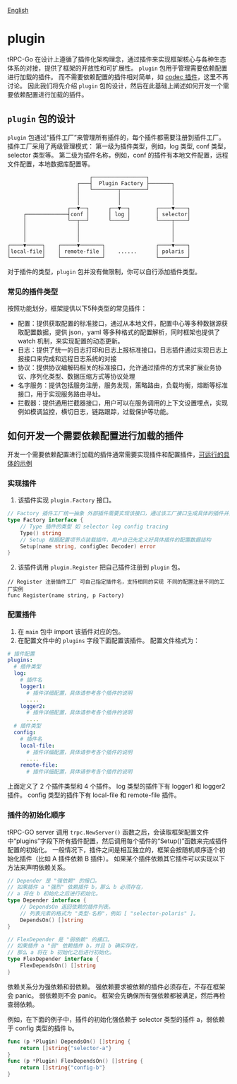 [English](README.md)

# plugin

tRPC-Go 在设计上遵循了插件化架构理念，通过插件来实现框架核心与各种生态体系的对接，提供了框架的开放性和可扩展性。
`plugin` 包用于管理需要依赖配置进行加载的插件。
而不需要依赖配置的插件相对简单，如 [codec 插件](../codec/README_CN.md)，这里不再讨论。
因此我们将先介绍 `plugin` 包的设计，然后在此基础上阐述如何开发一个需要依赖配置进行加载的插件。

## `plugin` 包的设计

`plugin` 包通过“插件工厂”来管理所有插件的，每个插件都需要注册到插件工厂。
插件工厂采用了两级管理模式：
第一级为插件类型，例如，log 类型, conf 类型， selector 类型等。
第二级为插件名称，例如，conf 的插件有本地文件配置，远程文件配置，本地数据库配置等。

```asscii
                          ┌─────────────────┐
                      ┌───┤  Plugin Factory ├───────┐
                      │   └────────┬────────┘       │
                      │            │                │
                      │            │                │
                   ┌──▼──┐      ┌──▼──┐        ┌────▼────┐
     ┌─────────────┤conf │      │ log │        │ selector│
     │             └──┬──┘      └─────┘        └────┬────┘
     │                │                             │
     │                │                             │
     │                │                             │
┌────▼─────┐    ┌─────▼───────┐                ┌────▼────┐
│local-file│    │ remote-file │    ......      │ polaris │
└──────────┘    └─────────────┘                └─────────┘
```

对于插件的类型，`plugin` 包并没有做限制，你可以自行添加插件类型。


### 常见的插件类型

按照功能划分，框架提供以下5种类型的常见插件：

- 配置：提供获取配置的标准接口，通过从本地文件，配置中心等多种数据源获取配置数据，提供 json，yaml 等多种格式的配置解析，同时框架也提供了 watch 机制，来实现配置的动态更新。
- 日志：提供了统一的日志打印和日志上报标准接口。日志插件通过实现日志上报接口来完成和远程日志系统的对接
- 协议：提供协议编解码相关的标准接口，允许通过插件的方式来扩展业务协议、序列化类型、数据压缩方式等协议处理
- 名字服务：提供包括服务注册，服务发现，策略路由，负载均衡，熔断等标准接口，用于实现服务路由寻址。
- 拦截器：提供通用拦截器接口，用户可以在服务调用的上下文设置埋点，实现例如模调监控，横切日志，链路跟踪，过载保护等功能。


## 如何开发一个需要依赖配置进行加载的插件

开发一个需要依赖配置进行加载的插件通常需要实现插件和配置插件，[可运行的具体的示例](../examples/features/plugin)

### 实现插件

1. 该插件实现 `plugin.Factory` 接口。
```go
// Factory 插件工厂统一抽象 外部插件需要实现该接口，通过该工厂接口生成具体的插件并注册到具体的插件类型里面
type Factory interface {
    // Type 插件的类型 如 selector log config tracing
    Type() string
    // Setup 根据配置项节点装载插件，用户自己先定义好具体插件的配置数据结构
    Setup(name string, configDec Decoder) error
}
```
2. 该插件调用 `plugin.Register` 把自己插件注册到 `plugin` 包。

```
// Register 注册插件工厂 可自己指定插件名，支持相同的实现 不同的配置注册不同的工厂实例
func Register(name string, p Factory)
```

### 配置插件

1. 在 `main` 包中 import 该插件对应的包。
2. 在配置文件中的 `plugins` 字段下面配置该插件。
   配置文件格式为：
```yaml
# 插件配置
plugins:
  # 插件类型
  log:
    # 插件名
    logger1:
      # 插件详细配置，具体请参考各个插件的说明
      ....
    logger2:
      # 插件详细配置，具体请参考各个插件的说明
      ....
  # 插件类型
  config:
    # 插件名
    local-file:
      # 插件详细配置，具体请参考各个插件的说明
      ....
    remote-file:
      # 插件详细配置，具体请参考各个插件的说明
```

上面定义了 2 个插件类型和 4 个插件。
log 类型的插件下有 logger1 和 logger2 插件。
config 类型的插件下有 local-file 和 remote-file 插件。

### 插件的初始化顺序

tRPC-GO server 调用 `trpc.NewServer()` 函数之后，会读取框架配置文件中“plugins”字段下所有插件配置，然后调用每个插件的“Setup()”函数来完成插件配置的初始化。
一般情况下，插件之间是相互独立的，框架会按随机顺序逐个初始化插件（比如 A 插件依赖 B 插件）。
如果某个插件依赖其它插件可以实现以下方法来声明依赖关系。

```go
// Depender 是 "强依赖" 的接口。 
// 如果插件 a "强烈" 依赖插件 b，那么 b 必须存在， 
// a 将在 b 初始化之后进行初始化。 
type Depender interface { 
    // DependsOn 返回依赖的插件列表。 
    // 列表元素的格式为 "类型-名称"，例如 [ "selector-polaris" ]。 
    DependsOn() []string
}

// FlexDepender 是 "弱依赖" 的接口。 
// 如果插件 a "弱" 依赖插件 b，并且 b 确实存在， 
// 那么 a 将在 b 初始化之后进行初始化。 
type FlexDepender interface { 
    FlexDependsOn() []string
}
```

依赖关系分为强依赖和弱依赖。
强依赖要求被依赖的插件必须存在，不存在框架会 panic。
弱依赖则不会 panic。
框架会先确保所有强依赖都被满足，然后再检查弱依赖。

例如，在下面的例子中，插件的初始化强依赖于 selector 类型的插件 a，弱依赖于 config 类型的插件 b。

```go
func (p *Plugin) DependsOn() []string {
    return []string{"selector-a"}
}
func (p *Plugin) FlexDependsOn() []string {
    return []string{"config-b"}
}
```